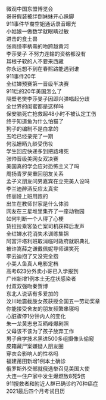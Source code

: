 微观中国东盟博览会  
哥哥假装被绊倒妹妹开心跺脚  
911事件华裔空姐通话录音曝光  
小姑娘一做数学就眼睛过敏  
进击的食土兽  
张雨绮李柄熹的吻跨越黄河  
李莎旻子 不努力连输的资格都没有  
耳根子软的人不要来西藏  
你永远想不到在春熙路能遇到谁  
911事件20年  
全红婵预赛第一晋级半决赛  
911后的20年美国怎么了  
隔壁老樊李莎旻子因即兴弹唱起分歧  
全世界的闺蜜都是这样吗  
保安脑死亡抢救超48小时不被认定工伤  
终于知道鱼为什么怕猫了  
狗子的编制不是白拿的  
五哈已经录完了一期  
何泓姗晒九龄受伤妆  
学生回应快递多到把路堵死  
张帅晋级美网女双决赛  
美国真的学会应对恐怖主义了吗  
周扬青罗昊重回朋友关系  
孟子义朋友问男嘉宾在立完美人设吗  
李兰迪醉酒反应太真实  
佟丽娅上班用跑的  
出生在教师世家是什么体验  
网友在三星堆里集齐了一座动物园  
如何判断一个人得了心梗  
货拉拉乘客坠亡案司机获释后发声  
全红婵水花消失术训练集锦  
阿富汗塔利班取消临时政府就职典礼  
被许嵩薛之谦戴佩妮导师课笑死  
李云迪抱了又没完全抱  
小美人鱼真人电影定档  
高考623分外卖小哥已入学报到  
广州新增1例本土无症状感染者  
付双双强吻秦贺博  
东北人说话有多爱加的  
汶川地震截肢女孩获授全国五一劳动奖章  
你能接受舍友的朋友频繁串寝吗  
心脏骤停1分钟内人的变化  
朱一龙黄志忠互晒峰爆剧照  
父母该不该为了孩子放弃工作  
男子自学技术黑进500多组摄像头偷窥  
皮箱藏尸案嫌疑人朋友圈  
穿衣会影响人的性格吗  
福建莆田新增1例本土确诊  
俄罗斯外交部就俄选举召见美国大使  
大连一住户家中发生爆燃致8死5伤  
911搜救者和附近人群已确诊约70种癌症  
2021最后四个月考试日历  

